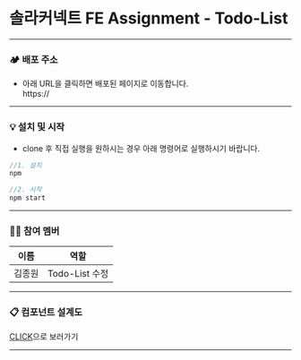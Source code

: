 # 솔라커넥트 FE Assignment - Todo-List

---

### 🏕 배포 주소

- 아래 URL을 클릭하면 배포된 페이지로 이동합니다. <br>
  https://

---

### 💡 설치 및 시작
- clone 후 직접 실행을 원하시는 경우 아래 명령어로 실행하시기 바랍니다.
```js
//1. 설치
npm

//2. 시작
npm start
```

---

### 🧑‍💻 참여 멤버

|  이름  |                  역할                   |
| :----: | :-------------------------------------: |
| 김종원 |  Todo-List 수정  |

---

### 📋 컴포넌트 설계도

<a href="https://codesandbox.io/s/long-haze-9v8jt?file=/src/components/todo/template/create/TodoCreate.tsx:0-2267" target="_blank">CLICK</a>으로 보러가기

---
